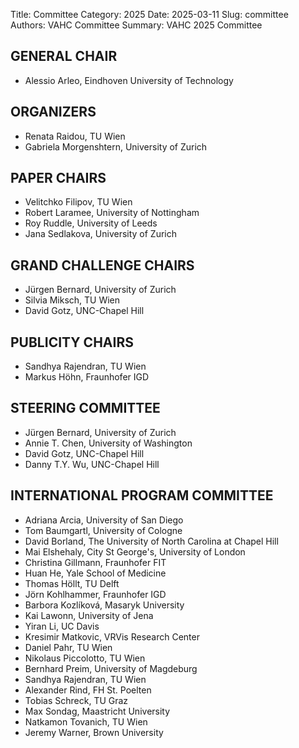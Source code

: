 Title: Committee
Category: 2025
Date: 2025-03-11
Slug: committee
Authors: VAHC Committee
Summary: VAHC 2025 Committee

GENERAL CHAIR
----------------
- Alessio Arleo,		       Eindhoven University of Technology		       


ORGANIZERS
----------------
- Renata Raidou,	         TU Wien			          
- Gabriela Morgenshtern,  University of Zurich

PAPER CHAIRS
----------------
- Velitchko Filipov,		   TU Wien
- Robert Laramee,		     University of Nottingham	
- Roy Ruddle,			       University of Leeds		
- Jana Sedlakova,		     University of Zurich		

GRAND CHALLENGE CHAIRS
----------------
- Jürgen Bernard,		  University of Zurich
- Silvia Miksch,	    TU Wien
- David Gotz,			    UNC-Chapel Hill

PUBLICITY CHAIRS
----------------
- Sandhya Rajendran,	  TU Wien
- Markus Höhn,	        Fraunhofer IGD

STEERING COMMITTEE
----------------
- Jürgen Bernard,		University of Zurich
- Annie T. Chen,			University of Washington
- David Gotz,			  UNC-Chapel Hill
- Danny T.Y. Wu,			UNC-Chapel Hill

INTERNATIONAL PROGRAM COMMITTEE
----------------
- Adriana Arcia,    University of San Diego
- Tom Baumgartl,    University of Cologne
- David Borland,    The University of North Carolina at Chapel Hill
- Mai Elshehaly,     City St George's, University of London
- Christina Gillmann,    Fraunhofer FIT
- Huan He,   Yale School of Medicine
- Thomas Höllt,  TU Delft
- Jörn Kohlhammer,   Fraunhofer IGD
- Barbora Kozlíková,      Masaryk University
- Kai Lawonn,    University of Jena
- Yiran Li,   UC Davis
- Kresimir Matkovic,     VRVis Research Center
- Daniel Pahr,   TU Wien
- Nikolaus Piccolotto,   TU Wien
- Bernhard Preim,    University of Magdeburg
- Sandhya Rajendran,     TU Wien
- Alexander Rind,    FH St. Poelten
- Tobias Schreck,    TU Graz
- Max Sondag,    Maastricht University
- Natkamon Tovanich,     TU Wien
- Jeremy Warner,     Brown University
